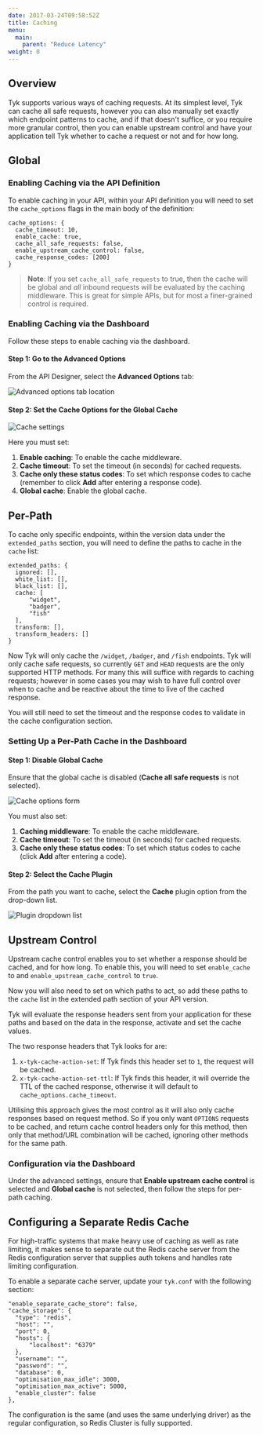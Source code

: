 ```yaml
---
date: 2017-03-24T09:58:52Z
title: Caching
menu:
  main:
    parent: "Reduce Latency"
weight: 0 
---
```


## <a name="overview"></a> Overview

Tyk supports various ways of caching requests. At its simplest level, Tyk can cache all safe requests, however you can also manually set exactly which endpoint patterns to cache, and if that doesn't suffice, or you require more granular control, then you can enable upstream control and have your application tell Tyk whether to cache a request or not and for how long.


## <a name="global"></a> Global

### Enabling Caching via the API Definition

To enable caching in your API, within your API definition you will need to set the `cache_options` flags in the main body of the definition:

```{.copyWrapper}
cache_options: {
  cache_timeout: 10,
  enable_cache: true,
  cache_all_safe_requests: false,
  enable_upstream_cache_control: false,
  cache_response_codes: [200]
}
```

> **Note**: If you set `cache_all_safe_requests` to true, then the cache will be global and *all* inbound requests will be evaluated by the caching middleware. This is great for simple APIs, but for most a finer-grained control is required.

### Enabling Caching via the Dashboard

Follow these steps to enable caching via the dashboard.

#### Step 1: Go to the Advanced Options

From the API Designer, select the **Advanced Options** tab:

![Advanced options tab location][1]

#### Step 2: Set the Cache Options for the Global Cache

![Cache settings][2]

Here you must set:

1.  **Enable caching**: To enable the cache middleware.
2.  **Cache timeout**: To set the timeout (in seconds) for cached requests.
3.  **Cache only these status codes**: To set which response codes to cache (remember to click **Add** after entering a response code).
4.  **Global cache**: Enable the global cache.


## <a name="per-path"></a> Per-Path

To cache only specific endpoints, within the version data under the `extended_paths` section, you will need to define the paths to cache in the `cache` list:

```
extended_paths: {
  ignored: [],
  white_list: [],
  black_list: [],
  cache: [
      "widget",
      "badger",
      "fish"
  ],
  transform: [],
  transform_headers: []
}
```

Now Tyk will only cache the `/widget`, `/badger`, and `/fish` endpoints. Tyk will only cache safe requests, so currently `GET` and `HEAD` requests are the only supported HTTP methods. For many this will suffice with regards to caching requests; however in some cases you may wish to have full control over when to cache and be reactive about the time to live of the cached response.

You will still need to set the timeout and the response codes to validate in the cache configuration section.

### Setting Up a Per-Path Cache in the Dashboard

#### Step 1: Disable Global Cache

Ensure that the global cache is disabled (**Cache all safe requests** is not selected).

![Cache options form][1]

You must also set:

1.  **Caching middleware**: To enable the cache middleware.
2.  **Cache timeout**: To set the timeout (in seconds) for cached requests.
3.  **Cache only these status codes**: To set which status codes to cache (click **Add** after entering a code).

#### Step 2: Select the Cache Plugin

From the path you want to cache, select the **Cache** plugin option from the drop-down list.

![Plugin dropdown list][5]

 
## <a name="upstream-control"></a> Upstream Control

Upstream cache control enables you to set whether a response should be cached, and for how long. To enable this, you will need to set `enable_cache` to and `enable_upstream_cache_control` to `true`.

Now you will also need to set on which paths to act, so add these paths to the `cache` list in the extended path section of your API version.

Tyk will evaluate the response headers sent from your application for these paths and based on the data in the response, activate and set the cache values.

The two response headers that Tyk looks for are:

1.  `x-tyk-cache-action-set`: If Tyk finds this header set to `1`, the request will be cached.
2.  `x-tyk-cache-action-set-ttl`: If Tyk finds this header, it will override the TTL of the cached response, otherwise it will default to `cache_options.cache_timeout`.

Utilising this approach gives the most control as it will also only cache responses based on request method. So if you only want `OPTIONS` requests to be cached, and return cache control headers only for this method, then only that method/URL combination will be cached, ignoring other methods for the same path.


### Configuration via the Dashboard

Under the advanced settings, ensure that **Enable upstream cache control** is selected and **Global cache** is not selected, then follow the steps for per-path caching.

## <a name="separate-redis-cache"></a> Configuring a Separate Redis Cache

For high-traffic systems that make heavy use of caching as well as rate limiting, it makes sense to separate out the Redis cache server from the Redis configuration server that supplies auth tokens and handles rate limiting configuration.

To enable a separate cache server, update your `tyk.conf` with the following section:

```{.copyWrapper}
"enable_separate_cache_store": false,
"cache_storage": {
  "type": "redis",
  "host": "",
  "port": 0,
  "hosts": {
      "localhost": "6379"
  },
  "username": "",
  "password": "",
  "database": 0,
  "optimisation_max_idle": 3000,
  "optimisation_max_active": 5000,
  "enable_cluster": false
},
```

The configuration is the same (and uses the same underlying driver) as the regular configuration, so Redis Cluster is fully supported.

[1]: /docs/img/dashboard/system-management/api_designer_advanced_2.5.png
[2]: /docs/img/dashboard/system-management/cache_options_2.5.png
[3]: /docs/img/dashboard/system-management/cacheOptions.png
[4]: /docs/img/dashboard/system-management/cachePath.png
[5]: /docs/img/dashboard/system-management/cache_plugin_2.5.png




















